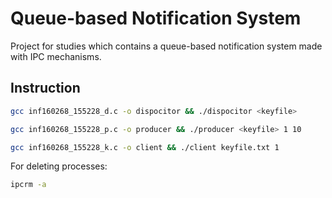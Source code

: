 # Queue-based Notification System 
Project for studies which contains a queue-based notification system made with IPC mechanisms.

## Instruction
```bash
gcc inf160268_155228_d.c -o dispocitor && ./dispocitor <keyfile>
```

```bash
gcc inf160268_155228_p.c -o producer && ./producer <keyfile> 1 10
```

```bash
gcc inf160268_155228_k.c -o client && ./client keyfile.txt 1
```

For deleting processes:
```bash
ipcrm -a
```

